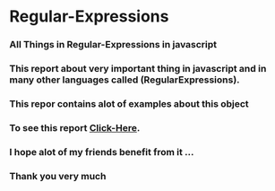 # Regular-Expressions
### All Things in  Regular-Expressions in javascript
### This report about very important thing in javascript and in many other languages called (RegularExpressions).
### This repor contains alot of examples about this object
### To see this report [Click-Here](main.js).
### I hope alot of my friends benefit from it ...
### Thank you very much
